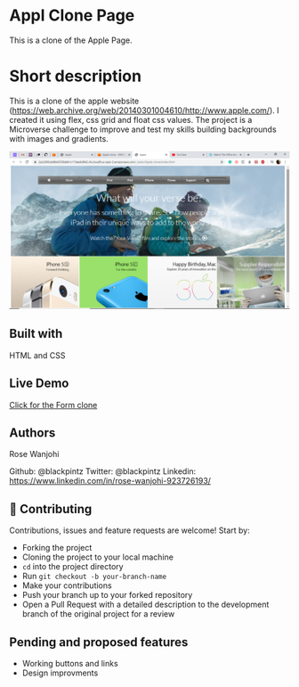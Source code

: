 # Appl Clone Page
This is a clone of the Apple Page.

# Short description
This is a clone of the apple website (https://web.archive.org/web/20140301004610/http://www.apple.com/). I created it using flex, css grid and 
float css values. 
The project is a Microverse challenge to improve and test my skills building backgrounds with images and gradients.


![screenshot](images/apple-screenshot.png)

## Built with
HTML and CSS

## Live Demo
[Click for the Form clone](https://raw.githack.com/blackpintz/Apple-clone/home-page/index.html)


## Authors
Rose Wanjohi

Github: @blackpintz
Twitter: @blackpintz
Linkedin: https://www.linkedin.com/in/rose-wanjohi-923726193/


## 🤝 Contributing

Contributions, issues and feature requests are welcome! Start by:
* Forking the project
* Cloning the project to your local machine
* `cd` into the project directory
* Run `git checkout -b your-branch-name`
* Make your contributions
* Push your branch up to your forked repository
* Open a Pull Request with a detailed description to the development branch of the original project for a review

## Pending and proposed features
* Working buttons and links
* Design improvments